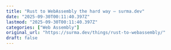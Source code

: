 ```yaml
---
title: "Rust to WebAssembly the hard way — surma.dev"
date: "2025-09-30T00:11:40.397Z"
lastmod: "2025-09-30T00:11:40.397Z"
categories: ["Web Assembly"]
original_url: "https://surma.dev/things/rust-to-webassembly/"
draft: false
---
```

